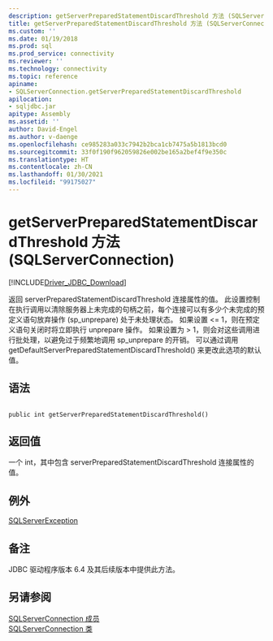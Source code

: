 ```yaml
---
description: getServerPreparedStatementDiscardThreshold 方法 (SQLServerConnection)
title: getServerPreparedStatementDiscardThreshold 方法 (SQLServerConnection) | Microsoft Docs
ms.custom: ''
ms.date: 01/19/2018
ms.prod: sql
ms.prod_service: connectivity
ms.reviewer: ''
ms.technology: connectivity
ms.topic: reference
apiname:
- SQLServerConnection.getServerPreparedStatementDiscardThreshold
apilocation:
- sqljdbc.jar
apitype: Assembly
ms.assetid: ''
author: David-Engel
ms.author: v-daenge
ms.openlocfilehash: ce985283a033c7942b2bca1cb7475a5b1813bcd0
ms.sourcegitcommit: 33f0f190f962059826e002be165a2bef4f9e350c
ms.translationtype: HT
ms.contentlocale: zh-CN
ms.lasthandoff: 01/30/2021
ms.locfileid: "99175027"
---
```

# <a name="getserverpreparedstatementdiscardthreshold-method-sqlserverconnection"></a>getServerPreparedStatementDiscardThreshold 方法 (SQLServerConnection)
[!INCLUDE[Driver_JDBC_Download](../../../includes/driver_jdbc_download.md)]

 返回 serverPreparedStatementDiscardThreshold  连接属性的值。 此设置控制在执行调用以清除服务器上未完成的句柄之前，每个连接可以有多少个未完成的预定义语句放弃操作 (sp_unprepare) 处于未处理状态。 如果设置 <= 1，则在预定义语句关闭时将立即执行 unprepare 操作。 如果设置为 > 1，则会对这些调用进行批处理，以避免过于频繁地调用 sp_unprepare 的开销。 可以通过调用 getDefaultServerPreparedStatementDiscardThreshold() 来更改此选项的默认值。

## <a name="syntax"></a>语法  
  
```  
  
public int getServerPreparedStatementDiscardThreshold()  
```  

## <a name="return-value"></a>返回值
 一个 int，其中包含 serverPreparedStatementDiscardThreshold 连接属性的值。

## <a name="exceptions"></a>例外  
 [SQLServerException](../../../connect/jdbc/reference/sqlserverexception-class.md)  
 
## <a name="remarks"></a>备注  
 JDBC 驱动程序版本 6.4 及其后续版本中提供此方法。
 
## <a name="see-also"></a>另请参阅  
 [SQLServerConnection 成员](../../../connect/jdbc/reference/sqlserverconnection-members.md)   
 [SQLServerConnection 类](../../../connect/jdbc/reference/sqlserverconnection-class.md)  
  
  
